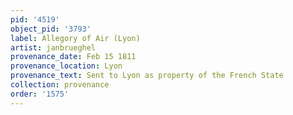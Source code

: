 ```yaml
---
pid: '4519'
object_pid: '3793'
label: Allegory of Air (Lyon)
artist: janbrueghel
provenance_date: Feb 15 1811
provenance_location: Lyon
provenance_text: Sent to Lyon as property of the French State
collection: provenance
order: '1575'
---
```

